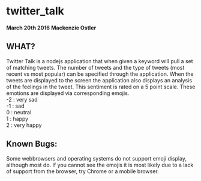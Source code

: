
twitter_talk    
==============
**March 20th 2016**
**Mackenzie Ostler**


WHAT?
-------
Twitter Talk is a nodejs application that when given a keyword will pull a set of matching tweets.  The number of tweets and the type of tweets (most recent vs most popular) can be specified through the application.  When the tweets are displayed to the screen the application also displays an analysis of the feelings in the tweet.  This sentiment is rated on a 5 point scale.  These emotions are displayed via corresponding emojis.  
  -2 : very sad   
  -1 : sad  
  0  : neutral  
  1  : happy  
  2  : very happy  
  
Known Bugs:
-----------
  Some webbrowsers and operating systems do not support emoji display, although most do.  If you cannot see the emojis it is most likely due to a lack of support from the browser, try Chrome or a mobile browser.
  
  
